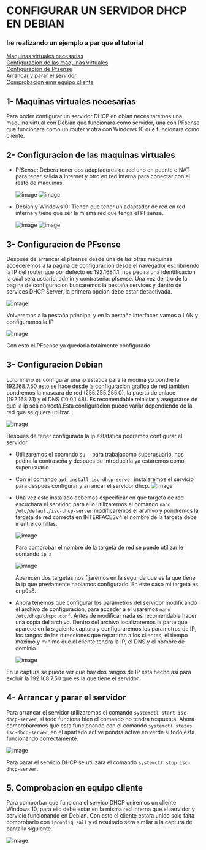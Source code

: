 # CONFIGURAR UN SERVIDOR DHCP EN DEBIAN
### Ire realizando un ejemplo a par que el tutorial

[Maquinas virtuales necesarias](#1--maquinas-virtuales-necesarias)  
[Configuracion de las maquinas virtuales](#2--configuracion-de-las-maquinas-virtuales)  
[Configuracion de Pfsense](#3--configuracio-de-pfsense)  
[Arrancar y parar el servidor](#4--arrancar-y-parar-el-servidor)  
[Comprobacion emn equipo cliente](#5--comprobacion-en-equipo-cliente)  
 ## 1- Maquinas virtuales necesarias
 Para poder configurar un servidor DHCP en dbian necesitaremos una maquina virtual con Debian que funcionara como servidor, una con PFsense que funcionara como un router y otra con Windows 10 que funcionara como cliente.

 ## 2- Configuracion de las maquinas virtuales 
 - PfSense: Debera tener dos adaptadores de red uno en puente o NAT para tener salida a internet y otro en red interna para conectar con el resto de maquinas.


   ![image](https://github.com/ManuFdzDC/ManuelFernandezSRI/assets/144890528/a56a4bce-ca6e-4235-978c-981d6d72e7a0)
   ![image](https://github.com/ManuFdzDC/ManuelFernandezSRI/assets/144890528/26ee2784-898e-4ccc-8f6a-67755444548e)

 - Debian y Windows10: Tienen que tener un adaptador de red en red interna y tiene que ser la misma red que tenga el PFsense.

   
   ![image](https://github.com/ManuFdzDC/ManuelFernandezSRI/assets/144890528/0d5af25e-0eec-4b6d-801a-9e616b9a080d)
   ![image](https://github.com/ManuFdzDC/ManuelFernandezSRI/assets/144890528/b81fa5bb-b3ac-4916-877d-04d806b156a5)

 ## 3- Configuracion de PFsense
 Despues de arrancar el pfsense desde una de las otras maquinas accederemos a la pagina de configuracion desde el navegador escribriendo la IP del router que por defecto es 192.168.1.1, nos pedira una identificacion la cual sera usuario: admin y contraseña: pfsense.
 Una vez dentro de la pagina de configuracion buscaremos la pestaña services y dentro de services DHCP Server, la primera opcion debe estar desactivada.
 
   ![image](https://github.com/ManuFdzDC/ManuelFernandezSRI/assets/144890528/e2b6021f-29dc-4150-b10c-9fb89cdea98a)
   
  Volveremos a la pestaña principal y en la pestaña interfaces vamos a LAN y configuramos la IP

   ![image](https://github.com/ManuFdzDC/ManuelFernandezSRI/assets/144890528/830b803a-30af-42dc-b582-6e496ea74070)
   
  Con esto el PFsense ya quedaria totalmente configurado.

  ## 3- Configuracion Debian 
  Lo primero es configurar una ip estatica para la mquina yo pondre la 192.168.7.50 esto se hace desde la 
  configuracion grafica de red tambien pondremos la mascara de red (255.255.255.0), la puerta de enlace 
  (192.168.7.1) y el DNS (10.0.1.48). Es recomendable reiniciar y asegurarse de que la ip sea correcta.Esta 
  configuracion puede variar dependiendo de la red que se quiera utilizar.

  ![image](https://github.com/ManuFdzDC/ManuelFernandezSRI/assets/144890528/79c30e4f-0a71-43fa-b09e-dd63b146e439)


  Despues de tener configurada la ip estatatica podremos configurar el servidor.
  - Utilizaremos el coamndo `su -` para trabajacomo superusuario, nos pedira la contraseña y despues de 
    introducirla ya estaremos como superusuario.
  - Con el comando `apt install isc-dhcp-server` instalaremos el servicio para despues configurar y arrancar 
    el servidor dhcp.
    ![image](https://github.com/ManuFdzDC/ManuelFernandezSRI/assets/144890528/a7439309-c56f-4c17-9216-0025aefe06c8)
  - Una vez este instalado debemos especificar en que targeta de red escuchara el servidor, para ello            utilizaremos el comando `nano /etc/default/isc-dhcp-server` modificaremos el arvhivo y pondremos la          targeta de red correcta en INTERFACESv4 el nombre de la targeta debe ir entre comillas.
    
    ![image](https://github.com/ManuFdzDC/ManuelFernandezSRI/assets/144890528/e015ff24-af0d-4c49-8c14-1ffb19426f1a)
 
    Para comprobar el nombre de la targeta de red se puede utilizar le comando `ip a`

    ![image](https://github.com/ManuFdzDC/ManuelFernandezSRI/assets/144890528/d348ac27-1f99-475e-a782-5945d9347bed)

    Aparecen dos targetas nos fijaremos en la segunda que es la que tiene la ip que previamente habiamos 
    configurado. En este caso mi targeta es enp0s8.

  - Ahora tenemos que configurar los parametros del servidor modificando el archivo de configuracion, para 
    acceder a el usaremos `nano /etc/dhcp/dhcpd.conf`. Antes de modificar nada es recomendable hacer una 
    copia del archivo. Dentro del archivo localizaremos la parte que aparece en la siguiente captura y configuraremos los       parametros de IP, los rangos de las direcciones que repartiran a los clientes, el tiempo maximo y minimo que el            cliente tendra la IP, el DNS y el nombre de dominio.
    
    ![image](https://github.com/ManuFdzDC/ManuelFernandezSRI/assets/144890528/88ab70c2-9c71-41a8-a9ed-b27a7491992d)

En la captura se puede ver que hay dos rangos de IP esta hecho asi para excluir la 192.168.7.50 que es la que tiene el servidor.

## 4- Arrancar y parar el servidor
Para arrancar el servidor utilizaremos el comando `systemctl start isc-dhcp-server`, si todo funciona bien el comando no tendra respuesta.
Ahora comprobaremos que esta funcionando con el comando `systemctl status isc-dhcp-server`, en el apartado active pondra active en verde si todo esta funcionando correctamente. 

![image](https://github.com/ManuFdzDC/ManuelFernandezSRI/assets/144890528/1e44e0f8-157f-4b47-beb0-2670cc30f4a3)

Para parar el servicio DHCP se utilizara el comando `systemctl stop isc-dhcp-server`.

## 5. Comprobacion en equipo cliente

Para comporbar que funciona el servico DHCP uniremos un cliente Windows 10, para ello debe estar en la misma red interna que el servidor y servicio funcionando en Debian.
Con esto el cliente estara unido solo falta comprobarlo con `ipconfig /all` y el resultado sera similar a la captura de pantalla siguiente.

![image](https://github.com/ManuFdzDC/ManuelFernandezSRI/assets/144890528/a50d0a63-7cea-4c62-bf64-fa0a62452e16)










  
